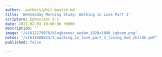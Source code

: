 ```yaml
---
author: _authors/phil-boalch.md
title: 'Wednesday Morning Study: Walking in Love Part 3'
scripture: Ephesians 5:1
date: 2021-02-03 10:00:00 +0000
description: ''
image: "/v1612279970/blogbanner_wedam_1920x1080_iqbcem.png"
notes: "/v1613488623/3_walking_in_love_part_3_loving_God_zhildk.pdf"
published: false

---
```

